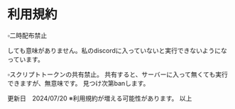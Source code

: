 # 利用規約

▫️二時配布禁止

しても意味がありません。私のdiscordに入っていないと実行できないようになっています。

▫️スクリプトトークンの共有禁止。
共有すると、サーバーに入って無くても実行できますが、無意味です。
見つけ次第banします。


更新日　2024/07/20
※利用規約が増える可能性があります。
以上
